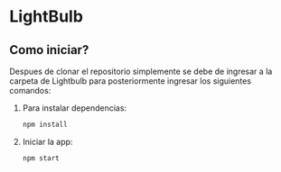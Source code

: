 # LightBulb

## Como iniciar?

Despues de clonar el repositorio simplemente se debe de ingresar a la carpeta de Lightbulb para posteriormente ingresar los siguientes comandos:

1. Para instalar dependencias:
   ```bash
   npm install
   ```

2. Iniciar la app:
   ```bash
   npm start
   ```